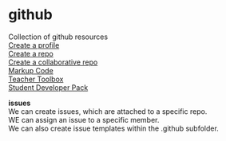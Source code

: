 # github
Collection of github resources  
[Create a profile](https://gh.io/profile)  
[Create a repo](https://gh.io/first-repo)  
[Create a collaborative repo](https://gh.io/collab-repo)  
[Markup Code](https://docs.github.com/en/get-started/writing-on-github/getting-started-with-writing-and-formatting-on-github/basic-writing-and-formatting-syntax)  
[Teacher Toolbox](https://gh.io/toolbox-sigcse)  
[Student Developer Pack](https://education.github.com/pack)  

**issues**  
We can create issues, which are attached to a specific repo.  
WE can assign an issue to a specific member.  
We can also create issue templates within the .github subfolder.  
